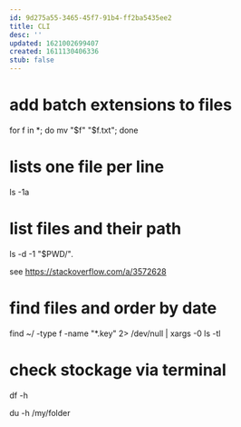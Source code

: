 ```yaml
---
id: 9d275a55-3465-45f7-91b4-ff2ba5435ee2
title: CLI
desc: ''
updated: 1621002699407
created: 1611130406336
stub: false
---
```


# add batch extensions to files

for f in *; do mv "$f" "$f.txt"; done


# lists one file per line

ls -1a


# list files and their path

ls -d -1 "$PWD/"*.*

see https://stackoverflow.com/a/3572628

# find files and order by date 

find ~/ -type f -name "*.key" 2> /dev/null | xargs -0 ls -tl


# check stockage via terminal

df -h

du -h /my/folder

